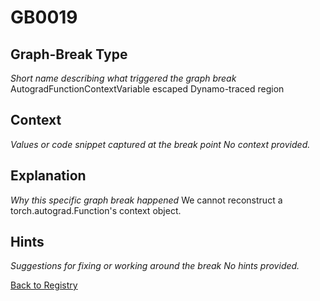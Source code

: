 # GB0019

## Graph-Break Type
*Short name describing what triggered the graph break*
AutogradFunctionContextVariable escaped Dynamo-traced region

## Context
*Values or code snippet captured at the break point*
*No context provided.*

## Explanation
*Why this specific graph break happened*
We cannot reconstruct a torch.autograd.Function's context object.

## Hints
*Suggestions for fixing or working around the break*
*No hints provided.*



[Back to Registry](../index.md)
